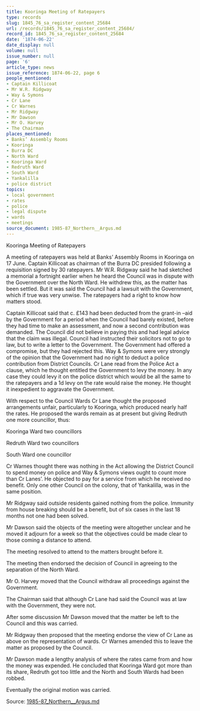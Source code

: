 ```yaml
---
title: Kooringa Meeting of Ratepayers
type: records
slug: 1845_76_sa_register_content_25684
url: /records/1845_76_sa_register_content_25684/
record_id: 1845_76_sa_register_content_25684
date: '1874-06-22'
date_display: null
volume: null
issue_number: null
page: '6'
article_type: news
issue_reference: 1874-06-22, page 6
people_mentioned:
- Captain Killicoat
- Mr W.R. Ridgway
- Way & Symons
- Cr Lane
- Cr Warnes
- Mr Ridgway
- Mr Dawson
- Mr O. Harvey
- The Chairman
places_mentioned:
- Banks’ Assembly Rooms
- Kooringa
- Burra DC
- North Ward
- Kooringa Ward
- Redruth Ward
- South Ward
- Yankalilla
- police district
topics:
- local government
- rates
- police
- legal dispute
- wards
- meetings
source_document: 1985-87_Northern__Argus.md
---
```


Kooringa Meeting of Ratepayers

A meeting of ratepayers was held at Banks’ Assembly Rooms in Kooringa on 17 June.  Captain Killicoat as chairman of the Burra DC presided following a requisition signed by 30 ratepayers.  Mr W.R. Ridgway said he had sketched a memorial a fortnight earlier when he heard the Council was in dispute with the Government over the North Ward.  He withdrew this, as the matter has been settled.  But it was said the Council had a lawsuit with the Government, which if true was very unwise.  The ratepayers had a right to know how matters stood.

Captain Killicoat said that c. £143 had been deducted from the grant-in –aid by the Government for a period when the Council had barely existed, before they had time to make an assessment, and now a second contribution was demanded.  The Council did not believe in paying this and had legal advice that the claim was illegal.  Council had instructed their solicitors not to go to law, but to write a letter to the Government.  The Government had offered a compromise, but they had rejected this.  Way & Symons were very strongly of the opinion that the Government had no right to deduct a police contribution from District Councils.  Cr Lane read from the Police Act a clause, which he thought entitled the Government to levy the money.  In any case they could levy it on the police district which would be all the same to the ratepayers and a 1d levy on the rate would raise the money.  He thought it inexpedient to aggravate the Government.

With respect to the Council Wards Cr Lane thought the proposed arrangements unfair, particularly to Kooringa, which produced nearly half the rates.  He proposed the wards remain as at present but giving Redruth one more councillor, thus:

Kooringa Ward two councillors

Redruth Ward two councillors

South Ward one councillor

Cr Warnes thought there was nothing in the Act allowing the District Council to spend money on police and Way & Symons views ought to count more than Cr Lanes’.  He objected to pay for a service from which he received no benefit.  Only one other Council on the colony, that of Yankalilla, was in the same position.

Mr Ridgway said outside residents gained nothing from the police.  Immunity from house breaking should be a benefit, but of six cases in the last 18 months not one had been solved.

Mr Dawson said the objects of the meeting were altogether unclear and he moved it adjourn for a week so that the objectives could be made clear to those coming a distance to attend.

The meeting resolved to attend to the matters brought before it.

The meeting then endorsed the decision of Council in agreeing to the separation of the North Ward.

Mr O. Harvey moved that the Council withdraw all proceedings against the Government.

The Chairman said that although Cr Lane had said the Council was at law with the Government, they were not.

After some discussion Mr Dawson moved that the matter be left to the Council and this was carried.

Mr Ridgway then proposed that the meeting endorse the view of Cr Lane as above on the representation of wards.  Cr Warnes amended this to leave the matter as proposed by the Council.

Mr Dawson made a lengthy analysis of where the rates came from and how the money was expended.  He concluded that Kooringa Ward got more than its share, Redruth got too little and the North and South Wards had been robbed.

Eventually the original motion was carried.

Source: [1985-87_Northern__Argus.md](/downloads/markdown/1985-87_Northern__Argus.md)
